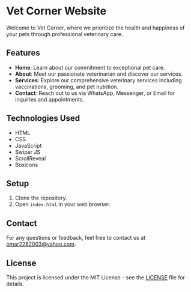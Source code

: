 # Vet Corner Website

Welcome to Vet Corner, where we prioritize the health and happiness of your pets through professional veterinary care.

## Features
- **Home**: Learn about our commitment to exceptional pet care.
- **About**: Meet our passionate veterinarian and discover our services.
- **Services**: Explore our comprehensive veterinary services including vaccinations, grooming, and pet nutrition.
- **Contact**: Reach out to us via WhatsApp, Messenger, or Email for inquiries and appointments.

## Technologies Used
- HTML
- CSS
- JavaScript
- Swiper JS
- ScrollReveal
- Boxicons

## Setup
1. Clone the repository.
2. Open `index.html` in your web browser.

## Contact
For any questions or feedback, feel free to contact us at [omar2282003@yahoo.com](mailto:omar2282003@yahoo.com).

## License
This project is licensed under the MIT License - see the [LICENSE](LICENSE) file for details.
